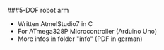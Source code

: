 ###5-DOF robot arm
- Written AtmelStudio7 in C  
- For ATmega328P Microcontroller (Arduino Uno)  
- More infos in folder "info" (PDF in german)